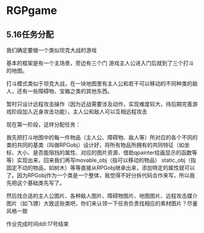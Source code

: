 # RGPgame

## 5.16任务分配

我们确定要做一个类似坦克大战的游戏

基本的框架是有一个主场景，旁边有三个门 游戏主人公进入门后就到了三个打斗的地图。

打斗模式类似于坦克大战，在一块地图里有主人公和若干可以移动的不同种类的敌人，还有一些障碍物、宝箱之类的其他东西。

暂时只设计远程攻击操作（因为近战需要涉及动作，实现难度较大，待后期完善游戏阶段加入近身攻击功能），主人公和敌人可以互相远程攻击

现在第一阶段，这样分配任务：

我先把打斗地图中的每一件物品（主人公、障碍物、敌人等）所对应的各个不同的类的共同的基类（叫做RPGobj）设计好，将所有物品所拥有的共同特征（如坐标、大小、是否能阻挡的属性、对应的图片资源、借助qpainter绘画显示的函数等等）实现出来，回来我们再写movable_obj（指可以移动的物品） static_obj（指固定不动的物品，如树木）等等直接从RPGobj继承出来，添加特定的属性就可以了。因为RPGobj作为一个类是一个整体，我觉得不好分拆代码合作来写，所以我先把这个基础类先写了。

然后找合适的主人公图片、各种敌人图片、障碍物图片、地图图片、远程攻击媒介图片（如飞镖）大致这些类吧，你们来认领一下任务负责找相应的素材图片？尽量风格一致

作业完成时间ddl:17号结束
